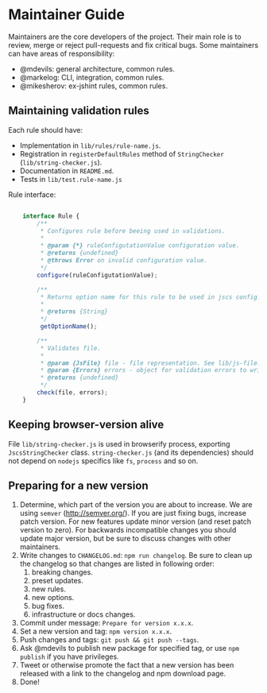 Maintainer Guide
================

Maintainers are the core developers of the project.
Their main role is to review, merge or reject pull-requests and fix critical bugs.
Some maintainers can have areas of responsibility:

 * @mdevils: general architecture, common rules.
 * @markelog: CLI, integration, common rules.
 * @mikesherov: ex-jshint rules, common rules.

Maintaining validation rules
----------------------------

Each rule should have:

 * Implementation in `lib/rules/rule-name.js`.
 * Registration in `registerDefaultRules` method of `StringChecker` (`lib/string-checker.js`).
 * Documentation in `README.md`.
 * Tests in `lib/test.rule-name.js`

Rule interface:

```javascript

    interface Rule {
        /**
         * Configures rule before beeing used in validations.
         *
         * @param {*} ruleConfigutationValue configuration value.
         * @returns {undefined}
         * @throws Error on invalid configuration value.
         */
        configure(ruleConfigutationValue);

        /**
         * Returns option name for this rule to be used in jscs config.
         *
         * @returns {String}
         */
         getOptionName();

        /**
         * Validates file.
         *
         * @param {JsFile} file - file representation. See lib/js-file.js.
         * @param {Errors} errors - object for validation errors to write to. See lib/errors.js.
         * @returns {undefined}
         */
        check(file, errors);
    }

```

Keeping browser-version alive
-----------------------------

File `lib/string-checker.js` is used in browserify process, exporting `JscsStringChecker` class.
`string-checker.js` (and its dependencies) should not depend on `nodejs` specifics like `fs`,
`process` and so on.

Preparing for a new version
---------------------------

1. Determine, which part of the version you are about to increase.
   We are using `semver` (http://semver.org/).
   If you are just fixing bugs, increase patch version.
   For new features update minor version (and reset patch version to zero).
   For backwards incompatible changes you should update major version,
   but be sure to discuss changes with other maintainers.
2. Write changes to `CHANGELOG.md`: `npm run changelog`.
   Be sure to clean up the changelog so that changes are listed in following order:
   1. breaking changes.
   2. preset updates.
   3. new rules.
   4. new options.
   5. bug fixes.
   6. infrastructure or docs changes.
3. Commit under message: `Prepare for version x.x.x`.
4. Set a new version and tag: `npm version x.x.x`.
5. Push changes and tags: `git push && git push --tags`.
6. Ask @mdevils to publish new package for specified tag, or use `npm publish` if you have privileges.
7. Tweet or otherwise promote the fact that a new version has been released with a link to the changelog and npm download page.
8. Done!
